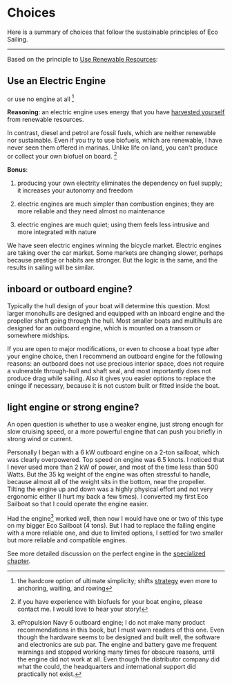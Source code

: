 # Choices

Here is a summary of choices that follow the sustainable principles of Eco Sailing.

- - -

Based on the principle to [Use Renewable Resources](#pp05):

## Use an Electric Engine

or use no engine at all [^no_engine]

**Reasoning**: an electric engine uses energy that you have [harvested yourself](#catch-resources) from renewable resources.

In contrast, diesel and petrol are fossil fuels, which are neither renewable nor sustainable. Even if you try to use biofuels, which are renewable, I have never seen them offered in marinas. Unlike life on land, you can't produce or collect your own biofuel on board. [^biofuel_feedback]

**Bonus**:

1. producing your own electrity eliminates the dependency on fuel supply; it increases your autonomy and freedom

1. electric engines are much simpler than combustion engines; they are more reliable and they need almost no maintenance

1. electric engines are much quiet; using them feels less intrusive and more integrated with nature

We have seen electric engines winning the bicycle market. Electric engines are taking over the car market. Some markets are changing slower, perhaps because prestige or habits are stronger. But the logic is the same, and the results in sailing will be similar.

[^biofuel_feedback]: if you have experience with biofuels for your boat engine, please contact me. I would love to hear your story!

[^no_engine]: the hardcore option of ultimate simplicity; shifts [strategy](#sailing) even more to anchoring, waiting, and rowing

## inboard or outboard engine?

Typically the hull design of your boat will determine this question. Most larger monohulls are designed and equipped with an inboard engine and the propeller shaft going through the hull. Most smaller boats and multihulls are designed for an outboard engine, which is mounted on a transom or somewhere midships.

If you are open to major modifications, or even to choose a boat type after your engine choice, then I recommend an outboard engine for the following reasons: an outboard does not use precious interior space, does not require a vulnerable through-hull and shaft seal, and most importantly does not produce drag while sailing. Also it gives you easier options to replace the eninge if necessary, because it is not custom built or fitted inside the boat.


## light engine or strong engine?

An open question is whether to use a weaker engine, just strong enough for slow cruising speed, or a more powerful engine that can push you briefly in strong wind or current.

Personally I began with a 6 kW outboard engine on a 2-ton sailboat, which was clearly overpowered. Top speed on engine was 6.5 knots. I noticed that I never used more than 2 kW of power, and most of the time less than 500 Watts. But the 35 kg weight of the engine was often stressful to handle, because almost all of the weight sits in the bottom, near the propeller. Tilting the engine up and down was a highly physical effort and not very ergonomic either (I hurt my back a few times). I converted my first Eco Sailboat so that I could operate the engine easier.

Had the engine[^eprop_navy] worked well, then now I would have one or two of this type on my bigger Eco Sailboat (4 tons). But I had to replace the failing engine with a more reliable one, and due to limited options, I settled for two smaller but more reliable and compatible engines.

See more detailed discussion on the perfect engine in the [specialized chapter](#engine).

[^eprop_navy]: ePropulsion Navy 6 outboard engine; I do not make many product recommendations in this book, but I must warn readers of this one. Even though the hardware seems to be designed and built well, the software and electronics are sub par. The engine and battery gave me frequent warnings and stopped working many times for obscure reasons, until the engine did not work at all. Even though the distributor company did what the could, the headquarters and international support did practically not exist.
